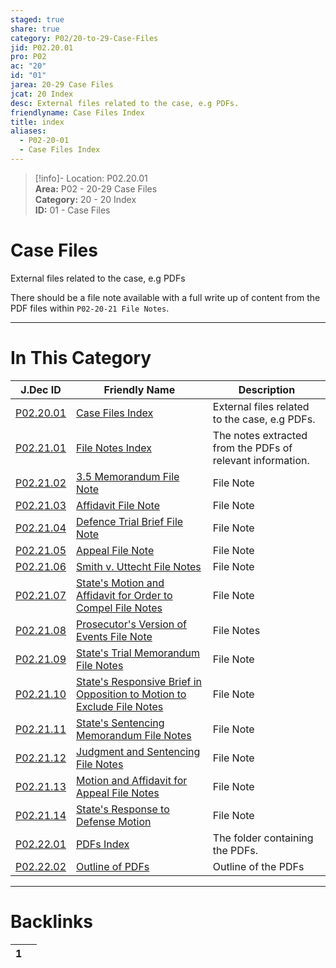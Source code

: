 ```yaml
---  
staged: true  
share: true  
category: P02/20-to-29-Case-Files  
jid: P02.20.01  
pro: P02  
ac: "20"  
id: "01"  
jarea: 20-29 Case Files  
jcat: 20 Index  
desc: External files related to the case, e.g PDFs.  
friendlyname: Case Files Index  
title: index  
aliases:  
  - P02-20-01  
  - Case Files Index  
---  
```

  
>[!info]- Location: P02.20.01  
>**Area:** P02 - 20-29 Case Files  
>**Category:** 20 - 20 Index  
>**ID:** 01 - Case Files  
  
# Case Files  
  
External files related to the case, e.g PDFs  
  
There should be a file note available with a full write up of content from the PDF files within `P02-20-21 File Notes`.  
   
  
  
---  
# In This Category  
  
| J.Dec ID                                                                                                                                          | Friendly Name                                                                                                                                                                                                  | Description                                                |  
| ------------------------------------------------------------------------------------------------------------------------------------------------- | -------------------------------------------------------------------------------------------------------------------------------------------------------------------------------------------------------------- | ---------------------------------------------------------- |  
| [P02.20.01](index.md)                                                                        | [Case Files Index](index.md)                                                                                                                              | External files related to the case, e.g PDFs.              |  
| [P02.21.01](./21-File-Notes/index.md)                                                          | [File Notes Index](./21-File-Notes/index.md)                                                                                                                | The notes extracted from the PDFs of relevant information. |  
| [P02.21.02](./21-File-Notes/02-3_5-Memorandum.md)                                              | [3.5 Memorandum File Note](./21-File-Notes/02-3_5-Memorandum.md)                                                                                            | File Note                                                  |  
| [P02.21.03](./21-File-Notes/03-Affidavit.md)                                                   | [Affidavit File Note](./21-File-Notes/03-Affidavit.md)                                                                                                      | File Note                                                  |  
| [P02.21.04](./21-File-Notes/04-Defence-Trial-Brief.md)                                         | [Defence Trial Brief File Note](./21-File-Notes/04-Defence-Trial-Brief.md)                                                                                  | File Note                                                  |  
| [P02.21.05](./21-File-Notes/05-Appeal.md)                                                      | [Appeal File Note](./21-File-Notes/05-Appeal.md)                                                                                                            | File Note                                                  |  
| [P02.21.06](./21-File-Notes/06-Smith-v_-Uttecht.md)                                            | [Smith v. Uttecht File Notes](./21-File-Notes/06-Smith-v_-Uttecht.md)                                                                                       | File Note                                                  |  
| [P02.21.07](./21-File-Notes/07-State_s-Motion-and-Affidavit-for-Order-to-Compel.md)            | [State's Motion and Affidavit for Order to Compel File Notes](./21-File-Notes/07-State_s-Motion-and-Affidavit-for-Order-to-Compel.md)                       | File Note                                                  |  
| [P02.21.08](./21-File-Notes/08-Prosecutor_s-Version-of-Events.md)                              | [Prosecutor's Version of Events File Note](./21-File-Notes/08-Prosecutor_s-Version-of-Events.md)                                                            | File Notes                                                 |  
| [P02.21.09](./21-File-Notes/09-State_s-Trial-Memorandum.md)                                    | [State's Trial Memorandum File Notes](./21-File-Notes/09-State_s-Trial-Memorandum.md)                                                                       | File Note                                                  |  
| [P02.21.10](./21-File-Notes/10-State_s-Responsive-Brief-in-Opposition-to-Motion-to-Exclude.md) | [State's Responsive Brief in Opposition to Motion to Exclude File Notes](./21-File-Notes/10-State_s-Responsive-Brief-in-Opposition-to-Motion-to-Exclude.md) | File Note                                                  |  
| [P02.21.11](./21-File-Notes/11-State_s-Sentencing-Memorandum.md)                               | [State's Sentencing Memorandum File Notes](./21-File-Notes/11-State_s-Sentencing-Memorandum.md)                                                             | File Note                                                  |  
| [P02.21.12](./21-File-Notes/12-Judgment-and-Sentencing.md)                                     | [Judgment and Sentencing File Notes](./21-File-Notes/12-Judgment-and-Sentencing.md)                                                                         | File Note                                                  |  
| [P02.21.13](./21-File-Notes/13-Motion-and-Affidavit-for-Appeal.md)                             | [Motion and Affidavit for Appeal File Notes](./21-File-Notes/13-Motion-and-Affidavit-for-Appeal.md)                                                         | File Note                                                  |  
| [P02.21.14](./21-File-Notes/14-TE_S_RESPONSE_TO_DEFENSE_MOTION.md)                             | [State's Response to Defense Motion](./21-File-Notes/14-TE_S_RESPONSE_TO_DEFENSE_MOTION.md)                                                                 | File Note                                                  |  
| [P02.22.01](./22-PDFs/index.md)                                                                | [PDFs Index](./22-PDFs/index.md)                                                                                                                            | The folder containing the PDFs.                            |  
| [P02.22.02](./22-PDFs/02-Outline.md)                                                           | [Outline of PDFs](./22-PDFs/02-Outline.md)                                                                                                                  | Outline of the PDFs                                        |  
  
  
---  
# Backlinks  
<div><table class="dataview table-view-table"><thead class="table-view-thead"><tr class="table-view-tr-header"><th class="table-view-th"><span></span><span class="dataview small-text">1</span></th><th class="table-view-th"><span></span></th></tr></thead><tbody class="table-view-tbody"></tbody></table></div>